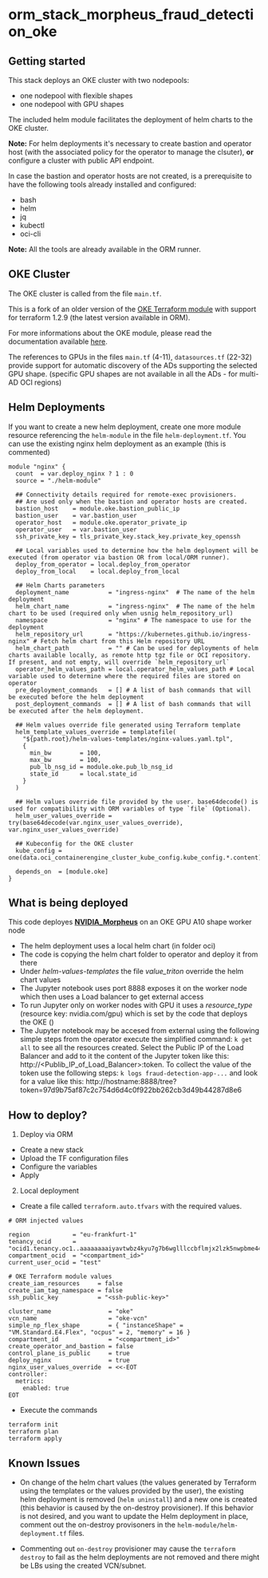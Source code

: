 # orm_stack_morpheus_fraud_detection_oke

## Getting started

This stack deploys an OKE cluster with two nodepools:
- one nodepool with flexible shapes
- one nodepool with GPU shapes

The included helm module facilitates the deployment of helm charts to the OKE cluster.

**Note:** For helm deployments it's necessary to create bastion and operator host (with the associated policy for the operator to manage the clsuter), **or** configure a cluster with public API endpoint.

In case the bastion and operator hosts are not created, is a prerequisite to have the following tools already installed and configured:
- bash
- helm
- jq
- kubectl
- oci-cli

**Note:** All the tools are already available in the ORM runner.

## OKE Cluster

The OKE cluster is called from the file `main.tf`.

This is a fork of an older version of the [OKE Terraform module](https://github.com/oracle-terraform-modules/terraform-oci-oke) with support for terraform 1.2.9 (the latest version available in ORM).

For more informations about the OKE module, please read the documentation available [here](https://oracle-terraform-modules.github.io/terraform-oci-oke/).

The references to GPUs in the files `main.tf` (4-11), `datasources.tf` (22-32) provide support for automatic discovery of the ADs supporting the selected GPU shape. (specific GPU shapes are not available in all the ADs  - for multi-AD OCI regions)


## Helm Deployments

If you want to create a new helm deployment, create one more module resource referencing the `helm-module` in the file `helm-deployment.tf`. You can use the existing nginx helm deployment as an example (this is commented)

```
module "nginx" {
  count  = var.deploy_nginx ? 1 : 0
  source = "./helm-module"

  ## Connectivity details required for remote-exec provisioners. 
  ## Are used only when the bastion and operator hosts are created.
  bastion_host    = module.oke.bastion_public_ip
  bastion_user    = var.bastion_user
  operator_host   = module.oke.operator_private_ip
  operator_user   = var.bastion_user
  ssh_private_key = tls_private_key.stack_key.private_key_openssh

  ## Local variables used to determine how the helm deployment will be executed (from operator via bastion OR from local/ORM runner).
  deploy_from_operator = local.deploy_from_operator
  deploy_from_local    = local.deploy_from_local

  ## Helm Charts parameters
  deployment_name           = "ingress-nginx"  # The name of the helm deployment
  helm_chart_name           = "ingress-nginx"  # The name of the helm chart to be used (required only when usnig helm_repository_url)
  namespace                 = "nginx" # The namespace to use for the deployment
  helm_repository_url       = "https://kubernetes.github.io/ingress-nginx" # Fetch helm chart from this Helm repository URL
  helm_chart_path           = "" # Can be used for deployments of helm charts available locally, as remote http tgz file or OCI repository. If present, and not empty, will override `helm_repository_url` 
  operator_helm_values_path = local.operator_helm_values_path # Local variable used to determine where the required files are stored on operator
  pre_deployment_commands   = [] # A list of bash commands that will be executed before the helm deployment
  post_deployment_commands  = [] # A list of bash commands that will be executed after the helm deployment.

  ## Helm values override file generated using Terraform template
  helm_template_values_override = templatefile(
    "${path.root}/helm-values-templates/nginx-values.yaml.tpl",
    {
      min_bw        = 100,
      max_bw        = 100,
      pub_lb_nsg_id = module.oke.pub_lb_nsg_id
      state_id      = local.state_id
    }
  )

  ## Helm values override file provided by the user. base64decode() is used for compatibility with ORM variables of type `file` (Optional).
  helm_user_values_override = try(base64decode(var.nginx_user_values_override), var.nginx_user_values_override)
  
  ## Kubeconfig for the OKE cluster
  kube_config = one(data.oci_containerengine_cluster_kube_config.kube_config.*.content)

  depends_on  = [module.oke]
}
```

## What is being deployed

This code deployes [**NVIDIA_Morpheus**](https://github.com/nv-morpheus/morpheus-experimental/tree/branch-24.10/ai-credit-fraud-workflow) on an OKE GPU A10 shape worker node

- The helm deployment uses a local helm chart (in folder oci)
- The code is copying the helm chart folder to operator and deploy it from there
- Under _helm-values-templates_ the file _value_triton_ override the helm chart values
- The Jupyter notebook uses port 8888 exposes it on the worker node which then uses a Load balancer to get external access
- To run Jupyter only on worker nodes with GPU it uses a _resource_type_ (resource key: nvidia.com/gpu) which is set by the code that deploys the OKE ()
- The Jupyter notebook may be accesed from external using the following simple steps from the operator execute the simplified command: ```k get all``` to see all the resources created. Select the Public IP of the Load Balancer and add to it the content of the Jupyter token like this: http://<Publib_IP_of_Load_Balancer>:token. To collect the value of the token use the following steps: ```k logs fraud-detection-app-...``` and look for a value like this: http://hostname:8888/tree?token=97d9b75af87c2c754d6d4c0f922bb262cb3d49b44287d8e6


## How to deploy?

1. Deploy via ORM
- Create a new stack
- Upload the TF configuration files
- Configure the variables
- Apply

2. Local deployment

- Create a file called `terraform.auto.tfvars` with the required values.

```
# ORM injected values

region            = "eu-frankfurt-1"
tenancy_ocid      = "ocid1.tenancy.oc1..aaaaaaaaiyavtwbz4kyu7g7b6wglllccbflmjx2lzk5nwpbme44mv54xu7dq"
compartment_ocid  = "<compartment_id>"
current_user_ocid = "test"

# OKE Terraform module values
create_iam_resources     = false
create_iam_tag_namespace = false
ssh_public_key           = "<ssh-public-key>"

cluster_name                = "oke"
vcn_name                    = "oke-vcn"
simple_np_flex_shape        = { "instanceShape" = "VM.Standard.E4.Flex", "ocpus" = 2, "memory" = 16 }
compartment_id              = "<compartment_id>"
create_operator_and_bastion = false
control_plane_is_public     = true
deploy_nginx                = true
nginx_user_values_override  = <<-EOT
controller:
  metrics:
    enabled: true
EOT

```

- Execute the commands

```
terraform init
terraform plan
terraform apply
```

## Known Issues

- On change of the helm chart values (the values generated by Terraform using the templates or the values provided by the user), the existing helm deployment is removed (`helm uninstall`) and a new one is created (this behavior is caused by the on-destroy provisioner). If this behavior is not desired, and you want to update the Helm deployment in place, comment out the on-destroy provisoners in the `helm-module/helm-deployment.tf` files.

- Commenting out `on-destroy` provisioner may cause the `terraform destroy` to fail as the helm deployments are not removed and there might be LBs using the created VCN/subnet.

